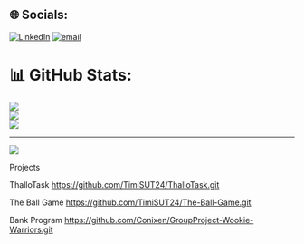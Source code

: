 
## 🌐 Socials:
[![LinkedIn](https://img.shields.io/badge/LinkedIn-%230077B5.svg?logo=linkedin&logoColor=white)](https://www.linkedin.com/in/tim-petersen-502b24333/) [![email](https://img.shields.io/badge/Email-D14836?logo=gmail&logoColor=white)](mailto:tim.petersenfalkenberg@outlook.com) 
# 📊 GitHub Stats:
![](https://github-readme-stats.vercel.app/api?username=TimiSUT24&theme=dark&hide_border=false&include_all_commits=false&count_private=false)<br/>
![](https://nirzak-streak-stats.vercel.app/?user=TimiSUT24&theme=dark&hide_border=false)<br/>
![](https://github-readme-stats.vercel.app/api/top-langs/?username=TimiSUT24&theme=dark&hide_border=false&include_all_commits=false&count_private=false&layout=compact)

---
[![](https://visitcount.itsvg.in/api?id=TimiSUT24&icon=0&color=0)](https://visitcount.itsvg.in)

<!-- Proudly created with GPRM ( https://gprm.itsvg.in ) -->

Projects

ThalloTask https://github.com/TimiSUT24/ThalloTask.git

The Ball Game https://github.com/TimiSUT24/The-Ball-Game.git

Bank Program https://github.com/Conixen/GroupProject-Wookie-Warriors.git
